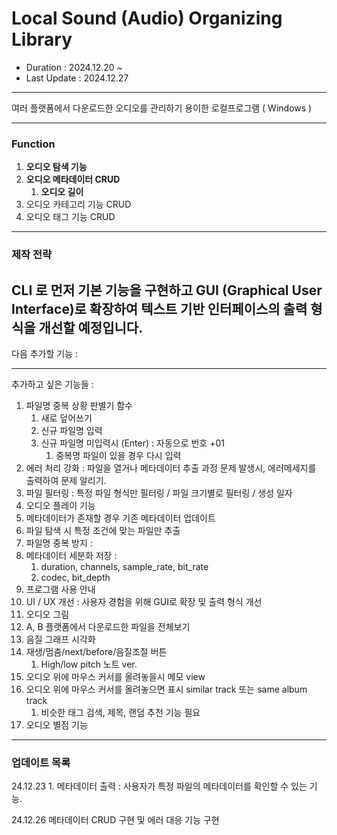 # Local Sound (Audio) Organizing Library

- Duration : 2024.12.20 ~ 
- Last Update : 2024.12.27
---

여러 플랫폼에서 다운로드한 오디오를 관리하기 용이한 로컬프로그램 ( Windows )

---
### Function
1. **오디오 탐색 기능**
3. **오디오 메타데이터 CRUD**
   1. **오디오 길이**
4. 오디오 카테고리 기능 CRUD
5. 오디오 태그 기능 CRUD

---
### 제작 전략
   CLI 로 먼저 기본 기능을 구현하고 GUI (Graphical User Interface)로 확장하여 텍스트 기반 인터페이스의 출력 형식을 개선할 예정입니다.
---

   다음 추가할 기능 :

---
   추가하고 싶은 기능들 : 
1. 파일명 중복 상황 판별기 함수
   1. 새로 덮어쓰기
   2. 신규 파일명 입력
   3. 신규 파일명 미입력시 (Enter) : 자동으로 번호 +01
      1. 중복명 파일이 있을 경우 다시 입력
2. 에러 처리 강화 : 파일을 열거나 메타데이터 추출 과정 문제 발생시, 에러메세지를 출력하여 문제 알리기.
1. 파일 필터링 : 특정 파일 형식만 필터링 / 파일 크기별로 필터링 / 생성 일자
2. 오디오 플레이 기능
2. 메타데이터가 존재할 경우 기존 메타데이터 업데이트
2. 파일 탐색 시 특정 조건에 맞는 파일만 추출
3. 파일명 중복 방지 : 
4. 메타데이터 세분화 저장 :
   1. duration, channels, sample_rate, bit_rate
   2. codec, bit_depth
7. 프로그램 사용 안내
4. UI / UX 개선 : 사용자 경험을 위해 GUI로 확장 및 출력 형식 개선
2. 오디오 그림 
3. A, B 플랫폼에서 다운로드한 파일을 전체보기
2. 음질 그래프 시각화
3. 재생/멈춤/next/before/음질조절 버튼
     1. High/low pitch 노트 ver.
4. 오디오 위에 마우스 커서를 올려놓을시 메모 view
5. 오디오 위에 마우스 커서를 올려놓으면 표시 similar track 또는 same album track
    1. 비슷한 태그 검색, 제목, 랜덤 추천 기능 필요
6. 오디오 별점 기능
---

### 업데이트 목록

24.12.23 1. 메타데이터 출력 : 사용자가 특정 파일의 메타데이터를 확인할 수 있는 기능.

24.12.26 메타데이터 CRUD 구현 및 에러 대응 기능 구현